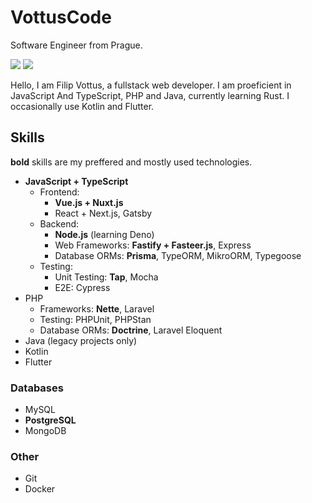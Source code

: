 # VottusCode

Software Engineer from Prague.

![](https://github-readme-stats.vercel.app/api?username=VottusCode&hide_border=true&bg_color=0000&text_color=FFAACC&title_color=FFAACC) 
![](https://github-readme-stats.vercel.app/api/top-langs/?username=VottusCode&layout=compact&hide_border=true&bg_color=0000&text_color=FFAACC&title_color=FFAACC)

Hello, I am Filip Vottus, a fullstack web developer. I am proeficient in JavaScript And TypeScript, PHP and Java, currently learning Rust. I occasionally use Kotlin and Flutter.

## Skills

**bold** skills are my preffered and mostly used technologies.

- **JavaScript + TypeScript**
  - Frontend: 
    - **Vue.js + Nuxt.js**
    - React + Next.js, Gatsby
  - Backend:
    - **Node.js** (learning Deno)
    - Web Frameworks: **Fastify + Fasteer.js**, Express
    - Database ORMs: **Prisma**, TypeORM, MikroORM, Typegoose
  - Testing:
    - Unit Testing: **Tap**, Mocha
    - E2E: Cypress
- PHP
  - Frameworks: **Nette**, Laravel
  - Testing: PHPUnit, PHPStan
  - Database ORMs: **Doctrine**, Laravel Eloquent
- Java (legacy projects only)
- Kotlin
- Flutter
    
### Databases
- MySQL
- **PostgreSQL**
- MongoDB

### Other
- Git
- Docker
